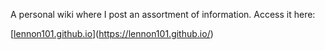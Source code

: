 A personal wiki where I post an assortment of information. Access it here:

[[lennon101.github.io](https://www.lennon101.github.io)](https://lennon101.github.io/)
